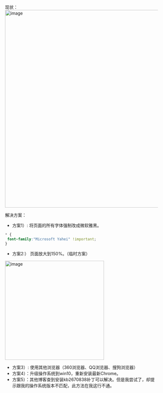 现状：
<img width="650" alt="image" src="https://github.com/hututuhu/blog/assets/37233828/9a289e40-dd51-4613-af40-8496915f0c7d">


解决方案：

- 方案1）: 将页面的所有字体强制改成微软雅黑。
```css
* {
 font-family:"Microsoft Yahei" !important;
}
```

- 方案2:） 页面放大到150%。（临时方案）

<img width="326" alt="image" src="https://github.com/hututuhu/blog/assets/37233828/66fbb3da-b380-44a0-9e25-9e5c4a04136c">

- 方案3）: 使用其他浏览器（360浏览器、QQ浏览器、搜狗浏览器）
- 方案4）：升级操作系统到win10，重新安装最新Chrome。
- 方案5）：其他博客查到安装kb2670838补丁可以解决。但是我尝试了，却提示跟我的操作系统版本不匹配，此方法在我这行不通。
